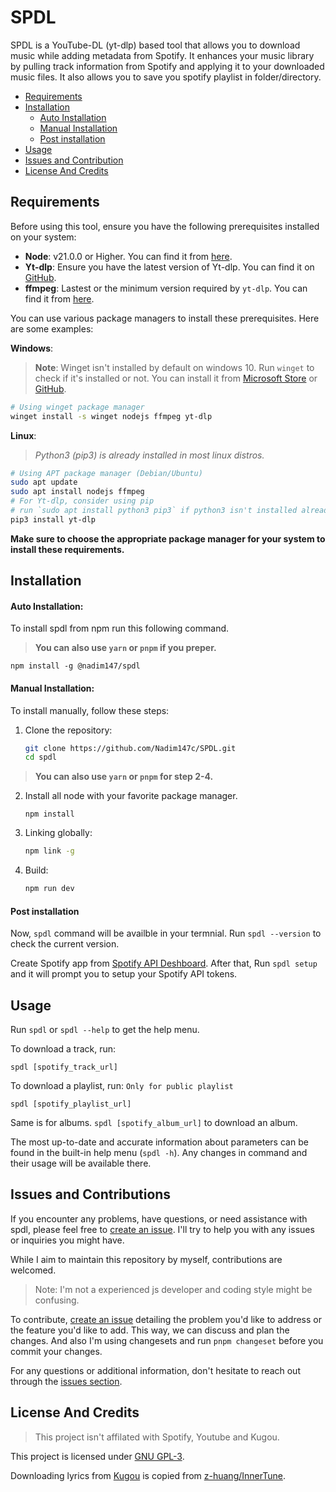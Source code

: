 # SPDL

SPDL is a YouTube-DL (yt-dlp) based tool that allows you to download music while adding metadata from Spotify. It enhances your music library by pulling track information from Spotify and applying it to your downloaded music files. It also allows you to save you spotify playlist in folder/directory.

-   [Requirements](#requirements)
-   [Installation](#installation)
    -   [Auto Installation](#auto-installation)
    -   [Manual Installation](#manual-installation)
    -   [Post installation](#post-installation)
-   [Usage](#usage)
-   [Issues and Contribution](#issues-and-contribution)
-   [License And Credits](#license-and-credits)

## Requirements

Before using this tool, ensure you have the following prerequisites installed on your system:

-   **Node**: v21.0.0 or Higher. You can find it from [here](https://nodejs.org/).
-   **Yt-dlp**: Ensure you have the latest version of Yt-dlp. You can find it on [GitHub](https://github.com/yt-dlp/yt-dlp/wiki/Installation).
-   **ffmpeg**: Lastest or the minimum version required by `yt-dlp`. You can find it from [here](https://www.ffmpeg.org/download.html).

You can use various package managers to install these prerequisites. Here are some examples:

**Windows**:

> **Note**: Winget isn't installed by default on windows 10. Run `winget` to check if it's installed or not.
> You can install it from [Microsoft Store](https://apps.microsoft.com/detail/9NBLGGH4NNS1) or [GitHub](https://github.com/microsoft/winget-cli/releases/latest).

```bash
# Using winget package manager
winget install -s winget nodejs ffmpeg yt-dlp
```

**Linux**:

> _Python3 (pip3) is already installed in most linux distros._

```bash
# Using APT package manager (Debian/Ubuntu)
sudo apt update
sudo apt install nodejs ffmpeg
# For Yt-dlp, consider using pip
# run `sudo apt install python3 pip3` if python3 isn't installed already
pip3 install yt-dlp
```

**Make sure to choose the appropriate package manager for your system to install these requirements.**

## Installation

#### Auto Installation:

To install spdl from npm run this following command.

> **You can also use `yarn` or `pnpm` if you preper.**

```
npm install -g @nadim147/spdl
```

#### Manual Installation:

To install manually, follow these steps:

1.  Clone the repository:
    ```bash
    git clone https://github.com/Nadim147c/SPDL.git
    cd spdl
    ```

> **You can also use `yarn` or `pnpm` for step 2-4.**

2.  Install all node with your favorite package manager.

    ```
    npm install
    ```

3.  Linking globally:

    ```bash
    npm link -g
    ```

4.  Build:

    ```bash
    npm run dev
    ```

#### Post installation

Now, `spdl` command will be availble in your termnial. Run `spdl --version` to check the current version.

Create Spotify app from [Spotify API Deshboard](https://developer.spotify.com/dashboard).
After that, Run `spdl setup` and it will prompt you to setup your Spotify API tokens.

## Usage

Run `spdl` or `spdl --help` to get the help menu.

To download a track, run:

```
spdl [spotify_track_url]
```

To download a playlist, run: `Only for public playlist`

```
spdl [spotify_playlist_url]
```

Same is for albums. `spdl [spotify_album_url]` to download an album.

The most up-to-date and accurate information about parameters can be found in the built-in help menu (`spdl -h`). Any changes in command and their usage will be available there.

## Issues and Contributions

If you encounter any problems, have questions, or need assistance with spdl, please feel free to [create an issue](https://github.com/Nadim147c/spdl/issues). I'll try to help you with any issues or inquiries you might have.

While I aim to maintain this repository by myself, contributions are welcomed.

> Note: I'm not a experienced js developer and coding style might be confusing.

To contribute, [create an issue](https://github.com/Nadim147c/spdl/issues) detailing the problem you'd like to address or the feature you'd like to add. This way, we can discuss and plan the changes.
And also I'm using changesets and run `pnpm changeset` before you commit your changes.

For any questions or additional information, don't hesitate to reach out through the [issues section](https://github.com/Nadim147c/spdl/issues).

## License And Credits

> This project isn't affilated with Spotify, Youtube and Kugou.

This project is licensed under [GNU GPL-3](./LICENSE).

Downloading lyrics from [Kugou](./src/structure/Kugou.ts) is copied from [z-huang/InnerTune](https://github.com/z-huang/InnerTune).

